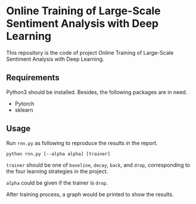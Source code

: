 # Online Training of Large-Scale Sentiment Analysis with Deep Learning

This repository is the code of project Online Training of Large-Scale Sentiment Analysis with Deep Learning.

## Requirements

Python3 should be installed. Besides, the following packages are in need.

- Pytorch 
- sklearn

## Usage

Run `rnn.py` as following to reproduce the results in the report.

```
python rnn.py [--alpha alpha] [trainer]
```

`trainer` should be one of `baseline`, `decay`, `back`, and `drop`, corresponding to the four learning strategies in the project.

`alpha` could be given if the trainer is `drop`.

After training process, a graph would be printed to show the results.